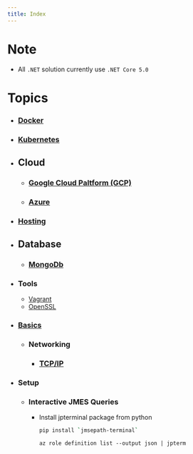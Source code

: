 ```yaml
---
title: Index
---
```


# Note
- All `.NET` solution currently use `.NET Core 5.0`

# Topics
- ### [Docker](docker)
- ### [Kubernetes](kubernetes)
- ## Cloud
  - ### [Google Cloud Paltform (GCP)](gcp)
  - ### [Azure](azure)
- ### [Hosting](hosting)
- ## Database 
  - ### [MongoDb](mongodb)
- ### Tools
  - [Vagrant](vagrant)
  - [OpenSSL](openssl)
- ### [Basics](basics)
	- ### Networking
		- ### [TCP/IP](basics/networking/TcpIp)
- ### Setup


	- ### Interactive JMES Queries
		- Install jpterminal package from python
		  ```bash
		  pip install `jmsepath-terminal`
		  ```
		  ```azurecli
		  az role definition list --output json | jpterm
		  ```
